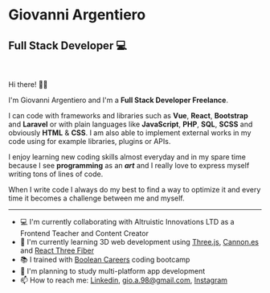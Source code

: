 # Giovanni Argentiero
## Full Stack Developer 💻

<br>

Hi there! 👋🏻

I'm Giovanni Argentiero and I'm a **Full Stack Developer Freelance**.

I can code with frameworks and libraries such as **Vue**, **React**, **Bootstrap** and **Laravel** or with plain languages like **JavaScript**, **PHP**, **SQL**, **SCSS** and obviously **HTML** & **CSS**. I am also able to implement external works in my code using for example libraries, plugins or APIs.

I enjoy learning new coding skills almost everyday and in my spare time because I see **programming** as an ***art*** and I really love to express myself writing tons of lines of code. <br>

When I write code I always do my best to find a way to optimize it and every time it becomes a challenge between me and myself.

<hr>

- 💻 I'm currently collaborating with Altruistic Innovations LTD as a Frontend Teacher and Content Creator
- 👾 I'm currently learning 3D web development using [Three.js](https://threejs.org "Three.js website"), [Cannon.es](https://pmndrs.github.io/cannon-es/docs/index.html "Cannon.es documentation") and [React Three Fiber](https://docs.pmnd.rs/react-three-fiber/getting-started/introduction "React Three Fiber")
- 📚 I trained with [Boolean Careers](https://boolean.careers "Boolean Careers website") coding bootcamp
- 📱 I'm planning to study multi-platform app development
- 📫 How to reach me: [Linkedin](https://www.linkedin.com/in/giovanni-argentiero/), <gio.a.98@gmail.com>, [Instagram](https://www.instagram.com/chaznex/ "My Instagram profile")
